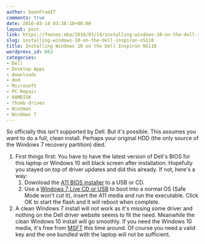 ```yaml
---
author: SeanFromIT
comments: true
date: 2016-03-14 03:38:18+00:00
layout: post
link: https://feeney.mba/2016/03/14/installing-windows-10-on-the-dell-inspiron-n5110/
slug: installing-windows-10-on-the-dell-inspiron-n5110
title: Installing Windows 10 on the Dell Inspiron N5110
wordpress_id: 663
categories:
- Dell
- Desktop Apps
- downloads
- dvd
- Microsoft
- PC Repair
- RAMDISK
- thumb drives
- Windows
- Windows 7
---
```


So officially this isn't supported by Dell. But it's possible. This assumes you want to do a full, clean install. Perhaps your original HDD (the only source of the Windows 7 recovery partition) died.



1. First things first: You have to have the latest version of Dell's BIOS for this laptop or Windows 10 will black screen after installation. Hopefully you stayed on top of driver updates and did this already. If not, here's a way:
    1. Download the [A11 BIOS installer](http://downloads.dell.com/FOLDER00799835M/1/N5110A11.EXE) to a USB or CD.
    2. Use a [Windows 7 Live CD or USB](http://getintopc.com/softwares/operating-systems/windows-7-live-cd-free-download/) to boot into a normal OS (Safe Mode won't cut it), insert the A11 media and run the executable. Click OK to start the flash and it will reboot when complete.
2. A clean Windows 7 install will not work as it's missing some driver and nothing on the Dell driver website seems to fit the need. Meanwhile the clean Windows 10 install will go smoothly. If you need the Windows 10 media, it's free from [MSFT](http://go.microsoft.com/fwlink/?LinkId=691209) this time around. Of course you need a valid key and the one bundled with the laptop will not be sufficient.




